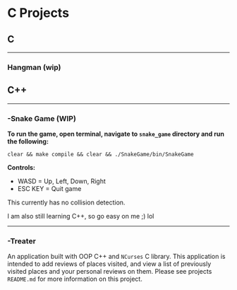# C Projects

## C

----

### Hangman (wip)

## C++

----

### -Snake Game (WIP)
**To run the game, open terminal, navigate to `snake_game` directory and run the following:**

`clear && make compile && clear && ./SnakeGame/bin/SnakeGame`

**Controls:**
- WASD = Up, Left, Down, Right
- ESC KEY = Quit game

This currently has no collision detection.

I am also still learning C++, so go easy on me ;) lol

----

### -Treater
An application built with OOP C++ and `NCurses` C library. This application is intended to add reviews of places visited, and view a list of previously visited places and your personal reviews on them. Please see projects `README.md` for more information on this project.
